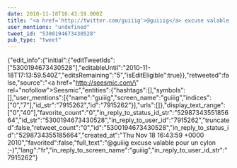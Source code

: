 ```yaml
---
date: 2010-11-18T16:43:59.000Z
title: "<a href='http://twitter.com/guiiig'>@guiiig</a> excuse valable pour un cylon ;-)″"
user_mentions: "undefined"
tweet_id: "5300194673430528"
pub_type: "tweet"
---
```

{"edit_info":{"initial":{"editTweetIds":["5300194673430528"],"editableUntil":"2010-11-18T17:13:59.540Z","editsRemaining":"5","isEditEligible":true}},"retweeted":false,"source":"<a href=\"http://seesmic.com/\" rel=\"nofollow\">Seesmic</a>","entities":{"hashtags":[],"symbols":[],"user_mentions":[{"name":"guiiig","screen_name":"guiiig","indices":["0","7"],"id_str":"7915262","id":"7915262"}],"urls":[]},"display_text_range":["0","40"],"favorite_count":"0","in_reply_to_status_id_str":"5298734355185664","id_str":"5300194673430528","in_reply_to_user_id":"7915262","truncated":false,"retweet_count":"0","id":"5300194673430528","in_reply_to_status_id":"5298734355185664","created_at":"Thu Nov 18 16:43:59 +0000 2010","favorited":false,"full_text":"@guiiig excuse valable pour un cylon ;-)","lang":"fr","in_reply_to_screen_name":"guiiig","in_reply_to_user_id_str":"7915262"}
